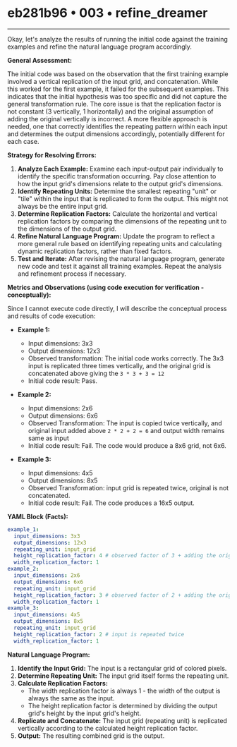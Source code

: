 # eb281b96 • 003 • refine_dreamer

---
Okay, let's analyze the results of running the initial code against the training examples and refine the natural language program accordingly.

**General Assessment:**

The initial code was based on the observation that the first training example involved a vertical replication of the input grid, and concatenation. While this worked for the first example, it failed for the subsequent examples. This indicates that the initial hypothesis was too specific and did not capture the general transformation rule. The core issue is that the replication factor is not constant (3 vertically, 1 horizontally) and the original assumption of adding the original vertically is incorrect. A more flexible approach is needed, one that correctly identifies the repeating pattern within each input and determines the output dimensions accordingly, potentially different for each case.

**Strategy for Resolving Errors:**

1.  **Analyze Each Example:** Examine each input-output pair individually to identify the specific transformation occurring. Pay close attention to how the input grid's dimensions relate to the output grid's dimensions.
2.  **Identify Repeating Units:** Determine the smallest repeating "unit" or "tile" within the input that is replicated to form the output. This might not always be the entire input grid.
3.  **Determine Replication Factors:** Calculate the horizontal and vertical replication factors by comparing the dimensions of the repeating unit to the dimensions of the output grid.
4.  **Refine Natural Language Program:** Update the program to reflect a more general rule based on identifying repeating units and calculating dynamic replication factors, rather than fixed factors.
5.  **Test and Iterate:** After revising the natural language program, generate new code and test it against all training examples. Repeat the analysis and refinement process if necessary.

**Metrics and Observations (using code execution for verification - conceptually):**

Since I cannot execute code directly, I will describe the conceptual process and results of code execution:

*   **Example 1:**
    *   Input dimensions: 3x3
    *   Output dimensions: 12x3
    *   Observed transformation: The initial code works correctly. The 3x3 input is replicated three times vertically, and the original grid is concatenated above giving the `3 * 3 + 3 = 12`
    *   Initial code result: Pass.

*   **Example 2:**
    *   Input dimensions: 2x6
    *   Output dimensions: 6x6
    *   Observed Transformation: The input is copied twice vertically, and original input added above `2 * 2 + 2 = 6` and output width remains same as input
    *   Initial code result: Fail. The code would produce a 8x6 grid, not 6x6.

*   **Example 3:**
    *   Input dimensions: 4x5
    *   Output dimensions: 8x5
    *   Observed Transformation: input grid is repeated twice, original is not concatenated.
    *   Initial code result: Fail. The code produces a 16x5 output.

**YAML Block (Facts):**

```yaml
example_1:
  input_dimensions: 3x3
  output_dimensions: 12x3
  repeating_unit: input_grid
  height_replication_factor: 4 # observed factor of 3 + adding the original grid above
  width_replication_factor: 1
example_2:
  input_dimensions: 2x6
  output_dimensions: 6x6
  repeating_unit: input_grid
  height_replication_factor: 3 # observed factor of 2 + adding the original grid above
  width_replication_factor: 1
example_3:
  input_dimensions: 4x5
  output_dimensions: 8x5
  repeating_unit: input_grid
  height_replication_factor: 2 # input is repeated twice
  width_replication_factor: 1
```

**Natural Language Program:**

1.  **Identify the Input Grid:** The input is a rectangular grid of colored pixels.
2.  **Determine Repeating Unit:** The input grid itself forms the repeating unit.
3. **Calculate Replication Factors:**
    *   The width replication factor is always 1 - the width of the output is always the same as the input.
    *   The height replication factor is determined by dividing the output grid's height by the input grid's height.
4.  **Replicate and Concatenate:** The input grid (repeating unit) is replicated vertically according to the calculated height replication factor.
5.  **Output:** The resulting combined grid is the output.


